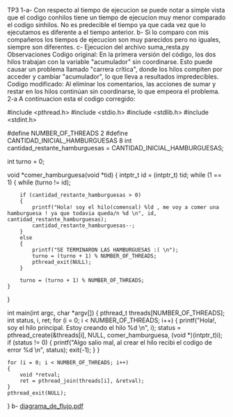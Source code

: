 TP3
1-a- Con respecto al tiempo de ejecucion se puede notar a simple vista que el codigo conhilos tiene un tiempo de ejecucion muy menor comparado el codigo sinhilos. No es predecible el tiempo ya que cada vez que lo ejecutamos es diferente a el tiempo anterior.
b- Si lo comparo con mis compañeros los tiempos de ejecucion son muy parecidos pero no iguales, siempre son diferentes.
c- Ejecucion del archivo suma_resta.py
Observaciones
Codigo original: En la primera versión del código, los dos hilos trabajan con la variable "acumulador" sin coordinarse. Esto puede causar un problema llamado "carrera crítica", donde los hilos compiten por acceder y cambiar "acumulador", lo que lleva a resultados impredecibles.
Codigo modificado: Al eliminar los comentarios, las acciones de sumar y restar en los hilos continúan sin coordinarse, lo que empeora el problema.
2-a A continuacion esta el codigo corregido:


#include <pthread.h>
#include <stdio.h>
#include <stdlib.h>
#include <stdint.h>

#define NUMBER_OF_THREADS 2
#define CANTIDAD_INICIAL_HAMBURGUESAS 8
int cantidad_restante_hamburguesas = CANTIDAD_INICIAL_HAMBURGUESAS;

int turno = 0;

void *comer_hamburguesa(void *tid)
{
    intptr_t id = (intptr_t) tid;
    while (1 == 1)
    {
        while (turno != id);

        if (cantidad_restante_hamburguesas > 0)
        {
            printf("Hola! soy el hilo(comensal) %ld , me voy a comer una hamburguesa ! ya que todavia queda/n %d \n", id, cantidad_restante_hamburguesas);
            cantidad_restante_hamburguesas--;
        }
        else
        {
            printf("SE TERMINARON LAS HAMBURGUESAS :( \n");
            turno = (turno + 1) % NUMBER_OF_THREADS;
            pthread_exit(NULL);
        }

        turno = (turno + 1) % NUMBER_OF_THREADS;
    }
}

int main(int argc, char *argv[])
{
    pthread_t threads[NUMBER_OF_THREADS];
    int status, i, ret;
    for (i = 0; i < NUMBER_OF_THREADS; i++)
    {
        printf("Hola!, soy el hilo principal. Estoy creando el hilo %d \n", i);
        status = pthread_create(&threads[i], NULL, comer_hamburguesa, (void *)(intptr_t)i);
        if (status != 0)
        {
            printf("Algo salio mal, al crear el hilo recibi el codigo de error %d \n", status);
            exit(-1);
        }
    }

    for (i = 0; i < NUMBER_OF_THREADS; i++)
    {
        void *retval;
        ret = pthread_join(threads[i], &retval);
    }
    pthread_exit(NULL);
}
b-
[diagrama_de_flujo.pdf](https://github.com/user-attachments/files/15794089/diagrama_de_flujo.pdf)




